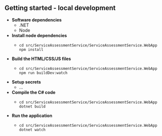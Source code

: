 ## Getting started - local development

- **Software dependencies**
    - .NET
    - Node
- **Install node dependencies**
    - ```shell
      cd src/ServiceAssessmentService/ServiceAssessmentService.WebApp
      npm install
      ```
- **Build the HTML/CSS/JS files**
    - ```shell
      cd src/ServiceAssessmentService/ServiceAssessmentService.WebApp
      npm run buildDev:watch
      ```
- **Setup secrets**
    - ...
- **Compile the C# code**
    - ```shell
      cd src/ServiceAssessmentService/ServiceAssessmentService.WebApp
      dotnet build
      ```
- **Run the application**
    - ```shell
      cd src/ServiceAssessmentService/ServiceAssessmentService.WebApp
      dotnet watch
      ```
